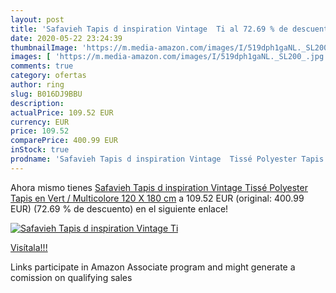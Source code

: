 ```yaml
---
layout: post
title: 'Safavieh Tapis d inspiration Vintage  Ti al 72.69 % de descuento'
date: 2020-05-22 23:24:39
thumbnailImage: 'https://m.media-amazon.com/images/I/519dph1gaNL._SL200_.jpg'
images: [ 'https://m.media-amazon.com/images/I/519dph1gaNL._SL200_.jpg' ]
comments: true
category: ofertas
author: ring
slug: B016DJ9BBU
description:
actualPrice: 109.52 EUR
currency: EUR
price: 109.52
comparePrice: 400.99 EUR
inStock: true
prodname: 'Safavieh Tapis d inspiration Vintage  Tissé Polyester Tapis en Vert / Multicolore  120 X 180 cm'
---
```


Ahora mismo tienes [Safavieh Tapis d inspiration Vintage  Tissé Polyester Tapis en Vert / Multicolore  120 X 180 cm](https://www.amazon.fr/dp/B016DJ9BBU/?tag=tolees0d-21) a 109.52 EUR (original: 400.99 EUR) (72.69 %  de descuento) en el siguiente enlace!

[![Safavieh Tapis d inspiration Vintage  Ti](https://m.media-amazon.com/images/I/519dph1gaNL._SL200_.jpg)](https://www.amazon.fr/dp/B016DJ9BBU/?tag=tolees0d-21)

[Visítala!!!](https://www.amazon.fr/dp/B016DJ9BBU/?tag=tolees0d-21)

Links participate in Amazon Associate program and might generate a comission on qualifying sales
